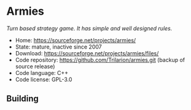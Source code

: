 # Armies

_Turn based strategy game. It has simple and well designed rules._

- Home: https://sourceforge.net/projects/armies/
- State: mature, inactive since 2007
- Download: https://sourceforge.net/projects/armies/files/
- Code repository: https://github.com/Trilarion/armies.git (backup of source release)
- Code language: C++
- Code license: GPL-3.0

## Building

